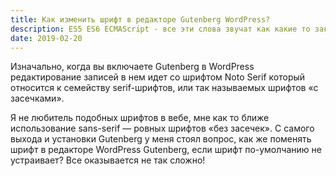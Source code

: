 ```yaml
---
title: Как изменить шрифт в редакторе Gutenberg WordPress?
description: ES5 ES6 ECMAScript - все эти слова звучат как какие то заклинания, непонятные молодым разработчикам
date: 2019-02-20
---
```


Изначально, когда вы включаете Gutenberg в WordPress редактирование записей в нем идет со шрифтом Noto Serif который относится к семейству serif-шрифтов, или так называемых шрифтов «с засечками».

Я не любитель подобных шрифтов в вебе, мне как то ближе использование sans-serif — ровных шрифтов «без засечек». С самого выхода и установки Gutenberg у меня стоял вопрос, как же поменять шрифт в редакторе WordPress Gutenberg, если шрифт по-умолчанию не устраивает? Все оказывается не так сложно!